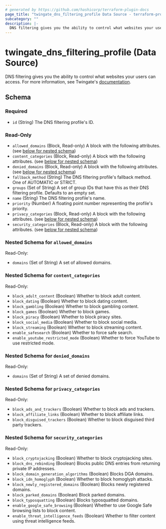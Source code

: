 ```yaml
---
# generated by https://github.com/hashicorp/terraform-plugin-docs
page_title: "twingate_dns_filtering_profile Data Source - terraform-provider-twingate"
subcategory: ""
description: |-
  DNS filtering gives you the ability to control what websites your users can access. For more information, see Twingate's documentation https://www.twingate.com/docs/dns-filtering.
---
```


# twingate_dns_filtering_profile (Data Source)

DNS filtering gives you the ability to control what websites your users can access. For more information, see Twingate's [documentation](https://www.twingate.com/docs/dns-filtering).



<!-- schema generated by tfplugindocs -->
## Schema

### Required

- `id` (String) The DNS filtering profile's ID.

### Read-Only

- `allowed_domains` (Block, Read-only) A block with the following attributes. (see [below for nested schema](#nestedblock--allowed_domains))
- `content_categories` (Block, Read-only) A block with the following attributes. (see [below for nested schema](#nestedblock--content_categories))
- `denied_domains` (Block, Read-only) A block with the following attributes. (see [below for nested schema](#nestedblock--denied_domains))
- `fallback_method` (String) The DNS filtering profile's fallback method. One of AUTOMATIC or STRICT.
- `groups` (Set of String) A set of group IDs that have this as their DNS filtering profile. Defaults to an empty set.
- `name` (String) The DNS filtering profile's name.
- `priority` (Number) A floating point number representing the profile's priority.
- `privacy_categories` (Block, Read-only) A block with the following attributes. (see [below for nested schema](#nestedblock--privacy_categories))
- `security_categories` (Block, Read-only) A block with the following attributes. (see [below for nested schema](#nestedblock--security_categories))

<a id="nestedblock--allowed_domains"></a>
### Nested Schema for `allowed_domains`

Read-Only:

- `domains` (Set of String) A set of allowed domains.


<a id="nestedblock--content_categories"></a>
### Nested Schema for `content_categories`

Read-Only:

- `block_adult_content` (Boolean) Whether to block adult content.
- `block_dating` (Boolean) Whether to block dating content.
- `block_gambling` (Boolean) Whether to block gambling content.
- `block_games` (Boolean) Whether to block games.
- `block_piracy` (Boolean) Whether to block piracy sites.
- `block_social_media` (Boolean) Whether to block social media.
- `block_streaming` (Boolean) Whether to block streaming content.
- `enable_safesearch` (Boolean) Whether to force safe search.
- `enable_youtube_restricted_mode` (Boolean) Whether to force YouTube to use restricted mode.


<a id="nestedblock--denied_domains"></a>
### Nested Schema for `denied_domains`

Read-Only:

- `domains` (Set of String) A set of denied domains.


<a id="nestedblock--privacy_categories"></a>
### Nested Schema for `privacy_categories`

Read-Only:

- `block_ads_and_trackers` (Boolean) Whether to block ads and trackers.
- `block_affiliate_links` (Boolean) Whether to block affiliate links.
- `block_disguised_trackers` (Boolean) Whether to block disguised third party trackers.


<a id="nestedblock--security_categories"></a>
### Nested Schema for `security_categories`

Read-Only:

- `block_cryptojacking` (Boolean) Whether to block cryptojacking sites.
- `block_dns_rebinding` (Boolean) Blocks public DNS entries from returning private IP addresses.
- `block_domain_generation_algorithms` (Boolean) Blocks DGA domains.
- `block_idn_homoglyph` (Boolean) Whether to block homoglyph attacks.
- `block_newly_registered_domains` (Boolean) Blocks newly registered domains.
- `block_parked_domains` (Boolean) Block parked domains.
- `block_typosquatting` (Boolean) Blocks typosquatted domains.
- `enable_google_safe_browsing` (Boolean) Whether to use Google Safe browsing lists to block content.
- `enable_threat_intelligence_feeds` (Boolean) Whether to filter content using threat intelligence feeds.
